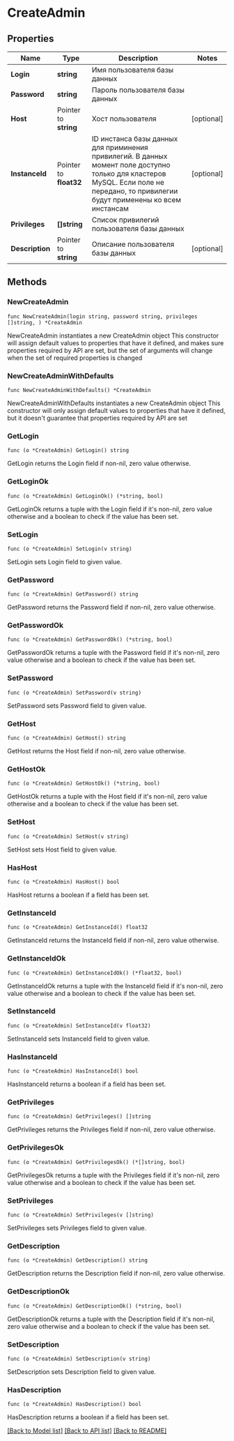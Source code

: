 # CreateAdmin

## Properties

Name | Type | Description | Notes
------------ | ------------- | ------------- | -------------
**Login** | **string** | Имя пользователя базы данных | 
**Password** | **string** | Пароль пользователя базы данных | 
**Host** | Pointer to **string** | Хост пользователя | [optional] 
**InstanceId** | Pointer to **float32** | ID инстанса базы данных для приминения привилегий. В данных момент поле доступно только для кластеров MySQL. Если поле не передано, то привилегии будут применены ко всем инстансам | [optional] 
**Privileges** | **[]string** | Список привилегий пользователя базы данных | 
**Description** | Pointer to **string** | Описание пользователя базы данных | [optional] 

## Methods

### NewCreateAdmin

`func NewCreateAdmin(login string, password string, privileges []string, ) *CreateAdmin`

NewCreateAdmin instantiates a new CreateAdmin object
This constructor will assign default values to properties that have it defined,
and makes sure properties required by API are set, but the set of arguments
will change when the set of required properties is changed

### NewCreateAdminWithDefaults

`func NewCreateAdminWithDefaults() *CreateAdmin`

NewCreateAdminWithDefaults instantiates a new CreateAdmin object
This constructor will only assign default values to properties that have it defined,
but it doesn't guarantee that properties required by API are set

### GetLogin

`func (o *CreateAdmin) GetLogin() string`

GetLogin returns the Login field if non-nil, zero value otherwise.

### GetLoginOk

`func (o *CreateAdmin) GetLoginOk() (*string, bool)`

GetLoginOk returns a tuple with the Login field if it's non-nil, zero value otherwise
and a boolean to check if the value has been set.

### SetLogin

`func (o *CreateAdmin) SetLogin(v string)`

SetLogin sets Login field to given value.


### GetPassword

`func (o *CreateAdmin) GetPassword() string`

GetPassword returns the Password field if non-nil, zero value otherwise.

### GetPasswordOk

`func (o *CreateAdmin) GetPasswordOk() (*string, bool)`

GetPasswordOk returns a tuple with the Password field if it's non-nil, zero value otherwise
and a boolean to check if the value has been set.

### SetPassword

`func (o *CreateAdmin) SetPassword(v string)`

SetPassword sets Password field to given value.


### GetHost

`func (o *CreateAdmin) GetHost() string`

GetHost returns the Host field if non-nil, zero value otherwise.

### GetHostOk

`func (o *CreateAdmin) GetHostOk() (*string, bool)`

GetHostOk returns a tuple with the Host field if it's non-nil, zero value otherwise
and a boolean to check if the value has been set.

### SetHost

`func (o *CreateAdmin) SetHost(v string)`

SetHost sets Host field to given value.

### HasHost

`func (o *CreateAdmin) HasHost() bool`

HasHost returns a boolean if a field has been set.

### GetInstanceId

`func (o *CreateAdmin) GetInstanceId() float32`

GetInstanceId returns the InstanceId field if non-nil, zero value otherwise.

### GetInstanceIdOk

`func (o *CreateAdmin) GetInstanceIdOk() (*float32, bool)`

GetInstanceIdOk returns a tuple with the InstanceId field if it's non-nil, zero value otherwise
and a boolean to check if the value has been set.

### SetInstanceId

`func (o *CreateAdmin) SetInstanceId(v float32)`

SetInstanceId sets InstanceId field to given value.

### HasInstanceId

`func (o *CreateAdmin) HasInstanceId() bool`

HasInstanceId returns a boolean if a field has been set.

### GetPrivileges

`func (o *CreateAdmin) GetPrivileges() []string`

GetPrivileges returns the Privileges field if non-nil, zero value otherwise.

### GetPrivilegesOk

`func (o *CreateAdmin) GetPrivilegesOk() (*[]string, bool)`

GetPrivilegesOk returns a tuple with the Privileges field if it's non-nil, zero value otherwise
and a boolean to check if the value has been set.

### SetPrivileges

`func (o *CreateAdmin) SetPrivileges(v []string)`

SetPrivileges sets Privileges field to given value.


### GetDescription

`func (o *CreateAdmin) GetDescription() string`

GetDescription returns the Description field if non-nil, zero value otherwise.

### GetDescriptionOk

`func (o *CreateAdmin) GetDescriptionOk() (*string, bool)`

GetDescriptionOk returns a tuple with the Description field if it's non-nil, zero value otherwise
and a boolean to check if the value has been set.

### SetDescription

`func (o *CreateAdmin) SetDescription(v string)`

SetDescription sets Description field to given value.

### HasDescription

`func (o *CreateAdmin) HasDescription() bool`

HasDescription returns a boolean if a field has been set.


[[Back to Model list]](../README.md#documentation-for-models) [[Back to API list]](../README.md#documentation-for-api-endpoints) [[Back to README]](../README.md)


